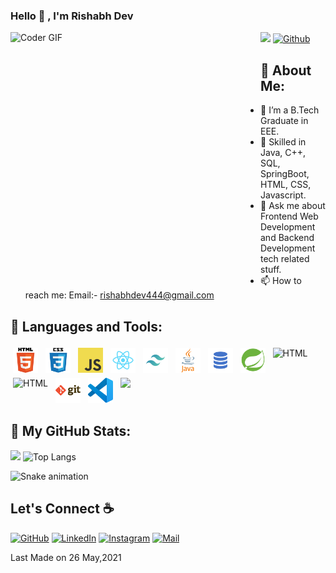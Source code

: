 <link href="https://fonts.googleapis.com/css2?family=Material+Icons" rel="stylesheet">

### Hello 👋 , I'm Rishabh Dev 
  
![](https://visitor-badge.laobi.icu/badge?page_id=rishabhdev444.rishabhdev444)       [![Github](https://img.shields.io/github/followers/rishabhdev444?label=Follow&style=social)](https://github.com/rishabhdev444)
<img  src="https://github.com/rishabhdev444/rishabhdev444/blob/main/giphy.gif" alt="Coder GIF"  width="400" height="400" style="float:left" align="right">

## 🙍 About Me:

- 🔭 I’m a B.Tech Graduate in EEE.
- 🌱 Skilled in Java, C++, SQL, SpringBoot, HTML, CSS, Javascript.
- 💬 Ask me about Frontend Web Development and Backend Development tech related stuff.
- 📫 How to reach me: Email:- rishabhdev444@gmail.com


## 🧰 Languages and Tools:
<p align="left">
<img src="https://raw.githubusercontent.com/github/explore/80688e429a7d4ef2fca1e82350fe8e3517d3494d/topics/html/html.png" alt="HTML" height="40" style="vertical-align:top; margin:4px">
  <img src="https://raw.githubusercontent.com/github/explore/80688e429a7d4ef2fca1e82350fe8e3517d3494d/topics/css/css.png" alt="CSS" height="40" style="vertical-align:top; margin:4px">
	<img src="https://raw.githubusercontent.com/github/explore/80688e429a7d4ef2fca1e82350fe8e3517d3494d/topics/javascript/javascript.png" alt="Javascript" height="40" style="vertical-align:top; margin:4px">
	  <img src="https://raw.githubusercontent.com/github/explore/80688e429a7d4ef2fca1e82350fe8e3517d3494d/topics/react/react.png" alt="react" height="40" style="vertical-align:top; margin:4px">
  <img src="https://raw.githubusercontent.com/github/explore/80688e429a7d4ef2fca1e82350fe8e3517d3494d/topics/tailwind/tailwind.png" alt="tailwind" height="40" style="vertical-align:top; margin:4px">
  <img src="https://raw.githubusercontent.com/github/explore/80688e429a7d4ef2fca1e82350fe8e3517d3494d/topics/java/java.png" alt="JAVA" height="40" style="vertical-align:top; margin:4px">
  <img src="https://raw.githubusercontent.com/github/explore/80688e429a7d4ef2fca1e82350fe8e3517d3494d/topics/sql/sql.png" alt="SQL" height="40" style="vertical-align:top; margin:4px">
  <img src="https://raw.githubusercontent.com/github/explore/80688e429a7d4ef2fca1e82350fe8e3517d3494d/topics/spring-boot/spring-boot.png" alt="HTML" height="40" style="vertical-align:top; margin:4px">


  <img src="https://i.imgur.com/Ao2P8iG.png)](https://isocpp.org/" alt="HTML" height="40" style="vertical-align:top; margin:4px">
   <img src="https://i.imgur.com/J6LeoUb.png" alt="HTML" height="40" style="vertical-align:top; margin:4px">
  <img src="https://raw.githubusercontent.com/github/explore/80688e429a7d4ef2fca1e82350fe8e3517d3494d/topics/git/git.png" alt="Git" height="40" style="vertical-align:top; margin:4px">
<img src="https://raw.githubusercontent.com/github/explore/80688e429a7d4ef2fca1e82350fe8e3517d3494d/topics/visual-studio-code/visual-studio-code.png" alt="VS Code" height="40" style="vertical-align:top; margin:4px">
<img src="https://www.google.com/search?q=intellij+idea&sca_esv=a83cf3ab82d90a13&rlz=1C1OPNX_enIN1094IN1094&sxsrf=ACQVn091D0wUmJV7k_bG-GPBkmdhD2gd2Q:1709808219645&tbm=isch&source=iu&ictx=1&vet=1&fir=a3foPxSpL_u5GM%252Cl8fSjf1md8_O4M%252C%252Fm%252F03v0mn%253BLIUk9RaJStlVIM%252Cpd7PaaxvF_PQKM%252C_%253Blaw6gV_I8iMDxM%252Cm2HhXefPBR6Z7M%252C_%253BPyYXAEDuXGY1rM%252CbHrhxXzrgVtxDM%252C_%253BfxifYx6NM4jMfM%252CzMHK4xs325THgM%252C_&usg=AI4_-kRty2WzEPC6JYjyjM5T4aokiS8zFw&sa=X&ved=2ahUKEwjJnMP8--GEAxV7RmwGHasiB7AQ_B16BAhSEAE#imgrc=a3foPxSpL_u5GM" height='40'
 style="vertical-align:top; margin:4px">
</br>

## 🧰 My GitHub Stats:
<img src="https://github-readme-stats.vercel.app/api?username=rishabhdev444&&show_icons=true&title_color=3A1C71&icon_color=bb2acf&text_color=3A1C71&bg_color=F4E2D8">       ![Top Langs](https://github-readme-stats.vercel.app/api/top-langs/?username=rishabhdev444&theme=tokyonight)    

<img src="https://raw.githubusercontent.com/maurodesouza/maurodesouza/output/snake.svg" alt="Snake animation" />

                             
## Let's Connect :coffee:
<p align="left">
	<a href="https://github.com/rishabhdev444"><img src="https://img.icons8.com/bubbles/50/000000/github.png" alt="GitHub"/></a>
	<a href="https://www.linkedin.com/in/rishabhdev444/"><img src="https://img.icons8.com/bubbles/50/000000/linkedin.png" alt="LinkedIn"/></a>
	<a href="https://www.instagram.com/mr_rdrana/"><img src="https://img.icons8.com/bubbles/50/000000/instagram.png" alt="Instagram"/></a>
	<a href="rishabhdev444@gmail.com"><img src="https://img.icons8.com/bubbles/50/000000/gmail.png" alt="Mail"/></a>
</p>


Last Made on 26 May,2021
 
